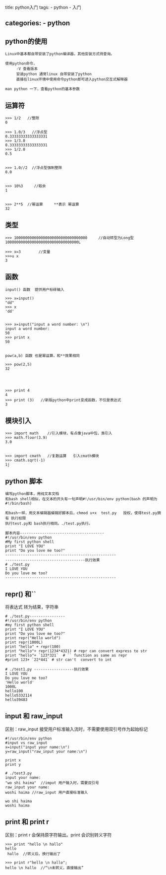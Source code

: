 
title: python入门
tags: 
	- python
	- 入门

categories:
	- python
-------------------


python的使用
------
	Linux中基本都自带安装了python编译器，其他安装方式待查询。
	
	使用python命令，
	     -V 查看版本
	     安装python 通常linux 自带安装了python 
	     直接在linux环境中使用命令python即可进入python交互式解释器
	
	man python 一下，查看python的基本参数


运算符
-----------------------------------------
	>>> 1/2   //整除
	0
	
	>>> 1.0/3   //浮点型
	0.33333333333333331
	>>> 1/3.0
	0.33333333333333331
	>>> 1/2.0
	0.5


	>>> 1.0//2  //浮点型强制整除
	0.0


	>>> 10%3     //取余
	1


	>>> 2**5  //幂运算     **表示 幂运算
	32

<!-- more -->


类型
-----------

	>>> 100000000000000000000000000000000     //自动转型为Long型
	100000000000000000000000000000000L  
	
	>>> x=3        //变量
	>>>u x
	3


函数
----------
	input() 函数  提供用户标砖输入
	
	>>> x=input()
	"dd"
	>>> x
	'dd'
	
	
	>>> x=input("input a word number: \n")
	input a word number:
	50
	>>> print x
	50
	
	
	pow(a,b) 函数 也是幂运算，和**效果相同
	
	>>> pow(2,5)
	32




	>>> print 4
	4
	>>> print (3)   //新版python中print变成函数，不仅是表达式
	3


模块引入
-------------

	>>> import math    //引入模块，有点像java中包，类引入
	>>> math.floor(3.9)
	3.0
	
	
	>>> import cmath   //复数运算   引入cmath模块
	>>> cmath.sqrt(-1)
	1j



python 脚本
----------------

	编写python脚本，用纯文本文档
	和bash shell相似，在文本的开头有一句声明#!/usr/bin/env python(bash 的声明为#!/bin/bash)
	
	和bash一样，用文本编辑器编辑好脚本后，chmod u+x  test.py   授权，使得test.py拥有 执行权限
	执行test.py和 bash执行相同。./test.py执行。
	
	脚本内容--------------------------------------
	#!/usr/bin/env python
	#My first python shell
	print "I LOVE YOU"
	print "Do you love me too?"
	--------------------------------------------------
	------------------------------------执行效果
	# ./test.py    
	I LOVE YOU
	Do you love me too?
	--------------------------------------------------

repr()  和``
--------------------------------------
将表达式 转为结果，字符串

	# ./test.py----------------
	#!/usr/bin/env python
	#my first python shell
	print "I LOVE YOU"
	print "Do you love me too?"
	print repr("Hello world")
	print repr(1000L)
	print "hello" + repr(100)
	print "hello"+ repr(1234*4321) # repr can convert express to str
	print "hello"+ `123*321`  # `` function as same as repr
	#print 123+ `22*441` # str can't  convert to int  
	
	# ./test1.py ------------------执行效果
	I LOVE YOU
	Do you love me too?
	'Hello world'
	1000L
	hello100
	hello5332114
	hello39483        


input 和  raw_input 
---------------------
区别：raw_input 接受用户标准输入流时，不需要使用双引号作为起始标记

	#!/usr/bin/env python
	#input vs raw_input
	x=input("input your name:\n")
	y=raw_input("raw_input your name:\n")
	
	print x
	print y
	
	# ./test3.py
	input your name:
	"wo shi haima"	//imput 用户输入时，需要双引号
	raw_input your name:
	woshi haima	//raw_input	用户直接标准输入
	
	wo shi haima
	woshi haima



print 和  print r  
----------------------
区别：print r  会保持原字符输出。print  会识别转义字符

	>>> print "hello \n hallo"
	hello 
	 hallo	//转义后，换行输出了

	>>> print r"hello \n hallo";
	hello \n hallo	//“\n未转义，直接输出”

